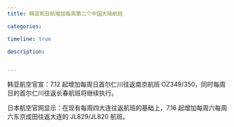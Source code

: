 ```yaml
---
title: 韩亚和日航增加每周第二个中国大陆航班

categories:

timeline: true

description:


---
```


韩亚航空官宣：7.12 起增加每周日首尔仁川往返南京航班 OZ349/350，同时每周日的首尔仁川往返长春航班将继续执行。

日本航空官网显示：在现有每周四大连往返航班的基础上，7.16 起增加每周六每周六东京成田往返大连的 JL829/JL820 航班。


